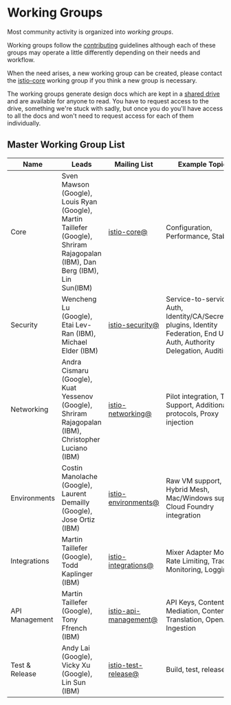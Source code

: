 # Working Groups

Most community activity is organized into *working groups*.

Working groups follow the [contributing](CONTRIBUTING.md) guidelines although each of these groups may operate a little differently depending on
their needs and workflow.

When the need arises, a new working group can be created, please contact the [istio-core](https://groups.google.com/forum/#!forum/istio-core)
working group if you think a new group is necessary.

The working groups generate design docs which are kept in a [shared drive](https://drive.google.com/drive/u/0/folders/0AIS5p3eW9BCtUk9PVA) and
are available for anyone to read. You have to request access to the drive, something we're stuck with sadly, but once you do
you'll have access to all the docs and won't need to request access for each of them individually.

## Master Working Group List

| Name | Leads | Mailing List | Example Topics | Meetings |
|------|-------|---------|----------|----------|
| Core | Sven Mawson (Google), Louis Ryan (Google), Martin Taillefer (Google), Shriram Rajagopalan (IBM), Dan Berg (IBM), Lin Sun(IBM) | [istio-core@](https://groups.google.com/forum/#!forum/istio-core) | Configuration, Performance, Stability | [Mondays at 13:00 PT (weekly)](https://plus.google.com/hangouts/_/google.com/istio-0-3-progr)
| Security | Wencheng Lu (Google), Etai Lev-Ran (IBM), Michael Elder (IBM) | [istio-security@](https://groups.google.com/forum/#!forum/istio-security) | Service-to-service Auth, Identity/CA/SecretStore plugins, Identity Federation, End User Auth, Authority Delegation, Auditing  | [Wednesdays at 13:00 PT (biweekly)](https://plus.google.com/hangouts/_/google.com/liminwang)
| Networking | Andra Cismaru (Google), Kuat Yessenov (Google), Shriram Rajagopalan (IBM), Christopher Luciano (IBM) | [istio-networking@](https://groups.google.com/forum/#!forum/istio-networking) | Pilot integration, TCP Support, Additional L7 protocols, Proxy injection | [Thursdays at 11:00 PT (biweekly)](https://plus.google.com/hangouts/_/google.com/istio-net)
| Environments | Costin Manolache (Google), Laurent Demailly (Google), Jose Ortiz (IBM) | [istio-environments@](https://groups.google.com/forum/#!forum/istio-environments) | Raw VM support, Hybrid Mesh, Mac/Windows support, Cloud Foundry integration | TBD
| Integrations | Martin Taillefer (Google), Todd Kaplinger (IBM) | [istio-integrations@](https://groups.google.com/forum/#!forum/istio-integrations) | Mixer Adapter Model, Rate Limiting, Tracing, Monitoring, Logging | [Wednesdays at 11:00 PT (weekly)](https://plus.google.com/hangouts/_/google.com/wxz-scww-uwf)
| API Management | Martin Taillefer (Google), Tony Ffrench (IBM) | [istio-api-management@](https://groups.google.com/forum/#!forum/istio-api-management) | API Keys, Content Mediation, Content Translation, OpenAPI Ingestion | TBD
| Test & Release | Andy Lai (Google), Vicky Xu (Google), Lin Sun (IBM) | [istio-test-release@](https://groups.google.com/forum/#!forum/istio-test-release) | Build, test, release | [Thursdays at 13:00 PT (weekly)](https://plus.google.com/hangouts/_/google.com/istio-test)
